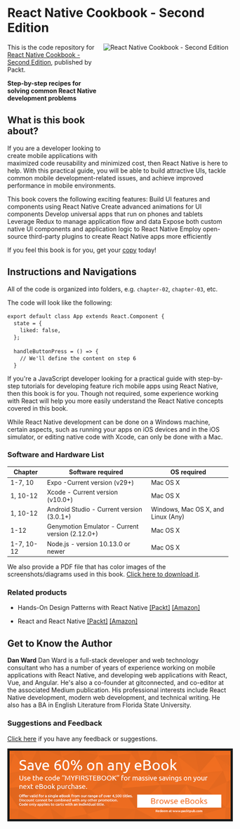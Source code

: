 # React Native Cookbook - Second Edition

<a href="https://www.packtpub.com/application-development/react-native-cookbook-second-edition?utm_source=github&utm_medium=repository&utm_campaign=9781788991926 "><img src="https://d255esdrn735hr.cloudfront.net/sites/default/files/imagecache/ppv4_main_book_cover/B09956_NEW1.png" alt="React Native Cookbook - Second Edition" height="256px" align="right"></a>

This is the code repository for [React Native Cookbook - Second Edition](https://www.packtpub.com/application-development/react-native-cookbook-second-edition?utm_source=github&utm_medium=repository&utm_campaign=9781788991926 ), published by Packt.

**Step-by-step recipes for solving common React Native development problems**

## What is this book about?
If you are a developer looking to create mobile applications with maximized code reusability and minimized cost, then React Native is here to help. With this practical guide, you will be able to build attractive UIs, tackle common mobile development-related issues, and achieve improved performance in mobile environments.

This book covers the following exciting features:
Build UI features and components using React Native
Create advanced animations for UI components
Develop universal apps that run on phones and tablets
Leverage Redux to manage application flow and data
Expose both custom native UI components and application logic to React Native
Employ open-source third-party plugins to create React Native apps more efficiently

If you feel this book is for you, get your [copy](https://www.amazon.com/dp/1788991923) today!


## Instructions and Navigations
All of the code is organized into folders, e.g. `chapter-02`, `chapter-03`, etc.

The code will look like the following:
```
export default class App extends React.Component {
  state = {
    liked: false,
  };

  handleButtonPress = () => {
    // We'll define the content on step 6
  }
```

If you're a JavaScript developer looking for a practical guide with step-by-step tutorials for developing feature rich mobile apps using React Native, then this book is for you. Though not required, some experience working with React will help you more easily understand the React Native concepts covered in this book.

While React Native development can be done on a Windows machine, certain aspects, such as running your apps on iOS devices and in the iOS simulator, or editing native code with Xcode, can only be done with a Mac.

### Software and Hardware List
| Chapter | Software required | OS required |
| -------- | ------------------------------------ | ----------------------------------- |
| 1-7, 10 | Expo -Current version (v29+) | Mac OS X |
| 1, 10-12 | Xcode - Current version (v10.0+) | Mac OS X |
| 1, 10-12 | Android Studio - Current version (3.0.1+) | Windows, Mac OS X, and Linux (Any) |
| 1-12 | Genymotion Emulator - Current version (2.12.0+) | Mac OS X |
| 1-7, 10-12 | Node.js - version 10.13.0 or newer | Mac OS X |

We also provide a PDF file that has color images of the screenshots/diagrams used in this book. [Click here to download it](https://www.packtpub.com/sites/default/files/downloads/9781788991926_ColorImages.pdf).

### Related products
* Hands-On Design Patterns with React Native [[Packt]](https://www.packtpub.com/application-development/hands-design-patterns-react-native?utm_source=github&utm_medium=repository&utm_campaign=9781788994460 ) [[Amazon]](https://www.amazon.com/dp/1788994469)

* React and React Native [[Packt]](https://www.packtpub.com/application-development/react-and-react-native-second-edition?utm_source=github&utm_medium=repository&utm_campaign=) [[Amazon]](https://www.amazon.com/dp/1789346797)


## Get to Know the Author
**Dan Ward**
Dan Ward is a full-stack developer and web technology consultant who has a number of years of experience working on mobile applications with React Native, and developing web applications with React, Vue, and Angular. He's also a co-founder at gitconnected, and co-editor at the associated Medium publication. His professional interests include React Native development, modern web development, and technical writing. He also has a BA in English Literature from Florida State University.

### Suggestions and Feedback
[Click here](https://docs.google.com/forms/d/e/1FAIpQLSdy7dATC6QmEL81FIUuymZ0Wy9vH1jHkvpY57OiMeKGqib_Ow/viewform) if you have any feedback or suggestions.

<a href="https://www.packtpub.com/?utm_source=github&utm_medium=banner&utm_campaign=GitHubBanner"><img src="https://raw.githubusercontent.com/PacktPublishing/GitHub/master/GitHub.png"
alt="https://www.packtpub.com/" border="5" /></a>
